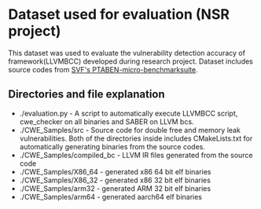 # Dataset used for evaluation (NSR project)

This dataset was used to evaluate the vulnerability detection accuracy of framework(LLVMBCC) developed during research project. Dataset includes source codes from [SVF's PTABEN-micro-benchmarksuite](https://github.com/SVF-tools/Test-Suite).

## Directories and file explanation

* ./evaluation.py - A script to automatically execute LLVMBCC script, cwe_checker on all binaries and SABER on LLVM bcs.
* ./CWE_Samples/src - Source code for double free and memory leak vulnerabilities. Both of the directories inside includes CMakeLists.txt for automatically generating binaries from the source codes.
* ./CWE_Samples/compiled_bc - LLVM IR files generated from the source code
* ./CWE_Samples/X86_64 - generated x86 64 bit elf binaries 
* ./CWE_Samples/X86_32 - generated x86 32 bit elf binaries
* ./CWE_Samples/arm32 - generated ARM 32 bit elf binaries
* ./CWE_Samples/arm64 - generated aarch64 elf binaries